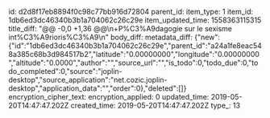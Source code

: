 id: d2d8f17eb8894f0c98c77bb916d72804
parent_id: 
item_type: 1
item_id: 1db6ed3dc46340b3b1a704062c26c29e
item_updated_time: 1558363115315
title_diff: "@@ -0,0 +1,36 @@\n+P%C3%A9dagogie sur le sexisme int%C3%A9rioris%C3%A9\n"
body_diff: 
metadata_diff: {"new":{"id":"1db6ed3dc46340b3b1a704062c26c29e","parent_id":"a24a1fe8eac548a385c68b3d984517b2","latitude":"0.00000000","longitude":"0.00000000","altitude":"0.0000","author":"","source_url":"","is_todo":0,"todo_due":0,"todo_completed":0,"source":"joplin-desktop","source_application":"net.cozic.joplin-desktop","application_data":"","order":0},"deleted":[]}
encryption_cipher_text: 
encryption_applied: 0
updated_time: 2019-05-20T14:47:47.202Z
created_time: 2019-05-20T14:47:47.202Z
type_: 13